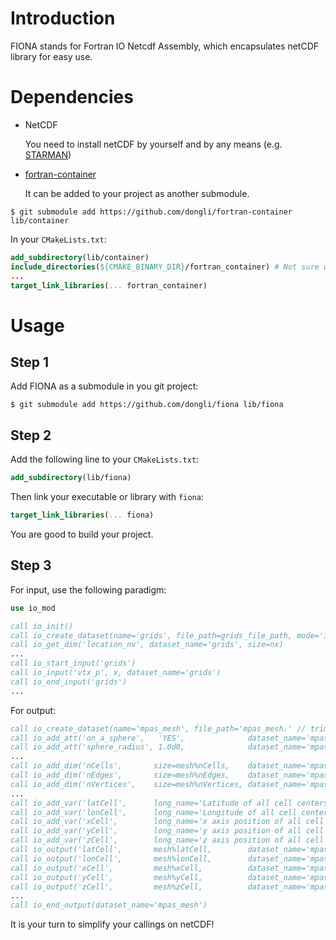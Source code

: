 # Introduction

FIONA stands for Fortran IO Netcdf Assembly, which encapsulates netCDF library for easy use.

# Dependencies

- NetCDF

  You need to install netCDF by yourself and by any means (e.g. [STARMAN](https://github.com/dongli/starman))

- [fortran-container](https://github.com/dongli/fortran-container)

  It can be added to your project as another submodule.
  
```
$ git submodule add https://github.com/dongli/fortran-container lib/container
```

In your `CMakeLists.txt`:
```cmake
add_subdirectory(lib/container)
include_directories(${CMAKE_BINARY_DIR}/fortran_container) # Not sure why we need this.
...
target_link_libraries(... fortran_container)
```

# Usage

## Step 1

Add FIONA as a submodule in you git project:

```
$ git submodule add https://github.com/dongli/fiona lib/fiona
```

## Step 2

Add the following line to your `CMakeLists.txt`:
```cmake
add_subdirectory(lib/fiona)
```

Then link your executable or library with `fiona`:

```cmake
target_link_libraries(... fiona)
```

You are good to build your project.

## Step 3

For input, use the following paradigm:

```fortran
use io_mod

call io_init()
call io_create_dataset(name='grids', file_path=grids_file_path, mode='input')
call io_get_dim('location_nv', dataset_name='grids', size=nx)
...
call io_start_input('grids')
call io_input('vtx_p', x, dataset_name='grids')
call io_end_input('grids')
...
```

For output:

```fortran
call io_create_dataset(name='mpas_mesh', file_path='mpas_mesh.' // trim(to_string(mesh%nCells)) // '.nc')
call io_add_att('on_a_sphere',   'YES',              dataset_name='mpas_mesh')
call io_add_att('sphere_radius', 1.0d0,              dataset_name='mpas_mesh')
...
call io_add_dim('nCells',       size=mesh%nCells,    dataset_name='mpas_mesh')
call io_add_dim('nEdges',       size=mesh%nEdges,    dataset_name='mpas_mesh')
call io_add_dim('nVertices',    size=mesh%nVertices, dataset_name='mpas_mesh')
...
call io_add_var('latCell',      long_name='Latitude of all cell centers',        units='radian', dim_names=['nCells'], data_type='real(8)', dataset_name='mpas_mesh')
call io_add_var('lonCell',      long_name='Longitude of all cell centers',       units='radian', dim_names=['nCells'], data_type='real(8)', dataset_name='mpas_mesh')
call io_add_var('xCell',        long_name='x axis position of all cell centers', units='m',      dim_names=['nCells'], data_type='real(8)', dataset_name='mpas_mesh')
call io_add_var('yCell',        long_name='y axis position of all cell centers', units='m',      dim_names=['nCells'], data_type='real(8)', dataset_name='mpas_mesh')
call io_add_var('zCell',        long_name='z axis position of all cell centers', units='m',      dim_names=['nCells'], data_type='real(8)', dataset_name='mpas_mesh')
call io_output('latCell',       mesh%latCell,        dataset_name='mpas_mesh')
call io_output('lonCell',       mesh%lonCell,        dataset_name='mpas_mesh')
call io_output('xCell',         mesh%xCell,          dataset_name='mpas_mesh')
call io_output('yCell',         mesh%yCell,          dataset_name='mpas_mesh')
call io_output('zCell',         mesh%zCell,          dataset_name='mpas_mesh')
...
call io_end_output(dataset_name='mpas_mesh')
```

It is your turn to simplify your callings on netCDF!
